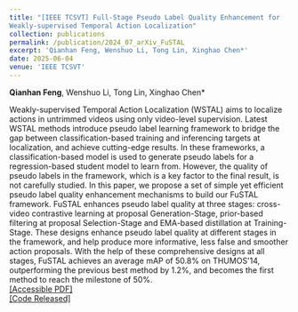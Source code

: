 ```yaml
---
title: "[IEEE TCSVT] Full-Stage Pseudo Label Quality Enhancement for
Weakly-supervised Temporal Action Localization"
collection: publications
permalink: /publication/2024_07_arXiv_FuSTAL
excerpt: 'Qianhan Feng, Wenshuo Li, Tong Lin, Xinghao Chen*'
date: 2025-06-04
venue: 'IEEE TCSVT'
--- 
```

**Qianhan Feng**, Wenshuo Li, Tong Lin, Xinghao Chen* 

Weakly-supervised Temporal Action Localization (WSTAL) aims to localize actions in untrimmed videos using only video-level supervision. Latest WSTAL methods introduce pseudo label learning framework to bridge the gap between classification-based training and inferencing targets at localization, and achieve cutting-edge results. In these frameworks, a classification-based model is used to generate pseudo labels for a regression-based student model to learn from. However, the quality of pseudo labels in the framework, which is a key factor to the final result, is not carefully studied. In this paper, we propose a set of simple yet efficient pseudo label quality enhancement mechanisms to build our FuSTAL framework. FuSTAL enhances pseudo label quality at three stages: cross-video contrastive learning at proposal Generation-Stage, prior-based filtering at proposal Selection-Stage and EMA-based distillation at Training-Stage. These designs enhance pseudo label quality at different stages in the framework, and help produce more informative, less false and smoother action proposals. With the help of these comprehensive designs at all stages, FuSTAL achieves an average mAP of 50.8% on THUMOS'14, outperforming the previous best method by 1.2%, and becomes the first method to reach the milestone of 50%.  
[[Accessible PDF]](https://ieeexplore.ieee.org/abstract/document/11023636/)  
[[Code Released]](https://github.com/fqhank/FuSTAL)
